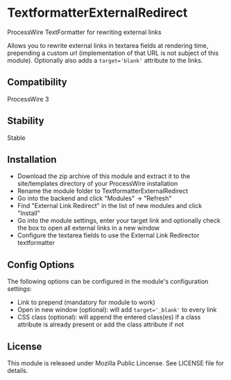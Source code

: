 # TextformatterExternalRedirect
ProcessWire TextFormatter for rewriting external links

Allows you to rewrite external links in textarea fields at rendering time,
prepending a custom url (implementation of that URL is not subject of this
module). Optionally also adds a ```target='blank'``` attribute to the links.

## Compatibility

ProcessWire 3

## Stability

Stable

## Installation

- Download the zip archive of this module and extract it to the site/templates
  directory of your ProcessWire installation
- Rename the module folder to TextformatterExternalRedirect
- Go into the backend and click "Modules" -> "Refresh"
- Find "External Link Redirect" in the list of new modules and click "Install"
- Go into the module settings, enter your target link and optionally check the
  box to open all external links in a new window
- Configure the textarea fields to use the External Link Redirector textformatter

## Config Options

The following options can be configured in the module's configuration settings:

- Link to prepend (mandatory for module to work)
- Open in new window (optional): will add ```target='_blank'``` to every link
- CSS class (optional): will append the entered class(es) if a class attribute is
  already present or add the class attribute if not

## License

This module is released under Mozilla Public Lincense. See LICENSE file for details.
